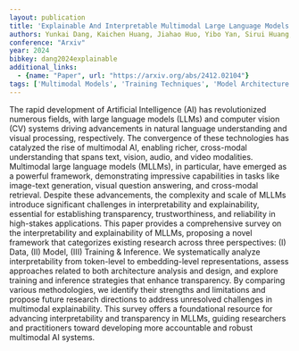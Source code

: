 ```yaml
---
layout: publication
title: 'Explainable And Interpretable Multimodal Large Language Models: A Comprehensive Survey'
authors: Yunkai Dang, Kaichen Huang, Jiahao Huo, Yibo Yan, Sirui Huang, Dongrui Liu, Mengxi Gao, Jie Zhang, Chen Qian, Kun Wang, Yong Liu, Jing Shao, Hui Xiong, Xuming Hu
conference: "Arxiv"
year: 2024
bibkey: dang2024explainable
additional_links:
  - {name: "Paper", url: "https://arxiv.org/abs/2412.02104"}
tags: ['Multimodal Models', 'Training Techniques', 'Model Architecture', 'Survey Paper', 'Tools', 'Language Modeling', 'Ethics and Bias', 'Interpretability', 'Interpretability and Explainability', 'Applications']
---
```

The rapid development of Artificial Intelligence (AI) has revolutionized
numerous fields, with large language models (LLMs) and computer vision (CV)
systems driving advancements in natural language understanding and visual
processing, respectively. The convergence of these technologies has catalyzed
the rise of multimodal AI, enabling richer, cross-modal understanding that
spans text, vision, audio, and video modalities. Multimodal large language
models (MLLMs), in particular, have emerged as a powerful framework,
demonstrating impressive capabilities in tasks like image-text generation,
visual question answering, and cross-modal retrieval. Despite these
advancements, the complexity and scale of MLLMs introduce significant
challenges in interpretability and explainability, essential for establishing
transparency, trustworthiness, and reliability in high-stakes applications.
This paper provides a comprehensive survey on the interpretability and
explainability of MLLMs, proposing a novel framework that categorizes existing
research across three perspectives: (I) Data, (II) Model, (III) Training \&
Inference. We systematically analyze interpretability from token-level to
embedding-level representations, assess approaches related to both architecture
analysis and design, and explore training and inference strategies that enhance
transparency. By comparing various methodologies, we identify their strengths
and limitations and propose future research directions to address unresolved
challenges in multimodal explainability. This survey offers a foundational
resource for advancing interpretability and transparency in MLLMs, guiding
researchers and practitioners toward developing more accountable and robust
multimodal AI systems.
